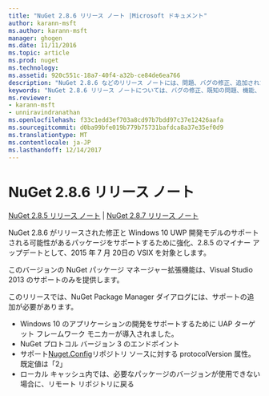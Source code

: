 ```yaml
---
title: "NuGet 2.8.6 リリース ノート |Microsoft ドキュメント"
author: karann-msft
ms.author: karann-msft
manager: ghogen
ms.date: 11/11/2016
ms.topic: article
ms.prod: nuget
ms.technology: 
ms.assetid: 920c551c-18a7-40f4-a32b-ce84de6ea766
description: "NuGet 2.8.6 などのリリース ノートには、問題、バグの修正、追加された機能、および Dcr が知られています。"
keywords: "NuGet 2.8.6 リリース ノートについては、バグの修正、既知の問題、機能、Dcr を追加します。"
ms.reviewer:
- karann-msft
- unniravindranathan
ms.openlocfilehash: f33c1edd3ef703a8cd97b7bdd97c37e12426aafa
ms.sourcegitcommit: d0ba99bfe019b779b75731bafdca8a37e35ef0d9
ms.translationtype: MT
ms.contentlocale: ja-JP
ms.lasthandoff: 12/14/2017
---
```

# <a name="nuget-286-release-notes"></a>NuGet 2.8.6 リリース ノート

[NuGet 2.8.5 リリース ノート](../release-notes/nuget-2.8.5.md) | [NuGet 2.8.7 リリース ノート](../release-notes/nuget-2.8.7.md)

NuGet 2.8.6 がリリースされた修正と Windows 10 UWP 開発モデルのサポートされる可能性があるパッケージをサポートするために強化、2.8.5 のマイナー アップデートとして、2015 年 7 月 20日の VSIX を対象とします。

このバージョンの NuGet パッケージ マネージャー拡張機能は、Visual Studio 2013 のサポートのみを提供します。

このリリースでは、NuGet Package Manager ダイアログには、サポートの追加が必要があります。

* Windows 10 のアプリケーションの開発をサポートするために UAP ターゲット フレームワーク モニカーが導入されました。
* NuGet プロトコル バージョン 3 のエンドポイント
* サポート[Nuget.Config](../consume-packages/configuring-nuget-behavior.md)リポジトリ ソースに対する protocolVersion 属性。 既定値は「2」
* ローカル キャッシュ内では、必要なパッケージのバージョンが使用できない場合に、リモート リポジトリに戻る